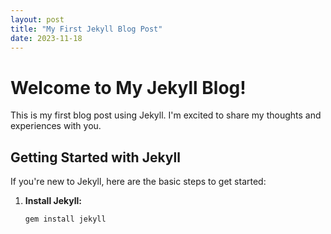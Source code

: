 ```yaml
---
layout: post
title: "My First Jekyll Blog Post"
date: 2023-11-18
---
```


# Welcome to My Jekyll Blog!

This is my first blog post using Jekyll. I'm excited to share my thoughts and experiences with you.

## Getting Started with Jekyll

If you're new to Jekyll, here are the basic steps to get started:

1. **Install Jekyll:**
   ```bash
   gem install jekyll
